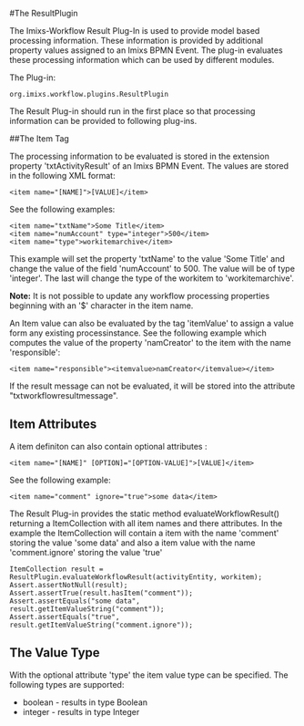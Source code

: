#The ResultPlugin

The Imixs-Workflow Result Plug-In is used to provide model based processing information. These information is provided by additional property values assigned to an Imixs BPMN Event. The plug-in evaluates these processing information which can be used by different modules. 

The Plug-in: 

    org.imixs.workflow.plugins.ResultPlugin

The Result Plug-in should run in the first place so that processing information can be provided to following plug-ins.

##The Item Tag

The processing information to be evaluated is stored in the extension property 'txtActivityResult' of an Imixs BPMN Event. The values are stored in the following XML format: 
 
    <item name="[NAME]">[VALUE]</item> 

See the following examples:
 
	<item name="txtName">Some Title</item> 
	<item name="numAccount" type="integer">500</item> 
	<item name="type">workitemarchive</item> 


This example will set the property 'txtName' to the value 'Some Title' and change the value 
 of the field 'numAccount' to 500. The value will be of type 'integer'. The last will change the type of the workitem to 'workitemarchive'.
 
<strong>Note:</strong> It is not possible to update any workflow processing properties beginning with an  '$' character in the item name. 

An Item value can also be evaluated by the tag 'itemValue' to assign a value form any existing processinstance. See the following example which computes the value of the property 'namCreator' to the item with the name 'responsible':
 
    <item name="responsible"><itemvalue>namCreator</itemvalue></item> 

 If the result message can not be evaluated, it will be stored into the attribute 
 "txtworkflowresultmessage". 
 

## Item Attributes
A item definiton can also contain optional attributes : 

    <item name="[NAME]" [OPTION]="[OPTION-VALUE]">[VALUE]</item> 

See the following example:
 
	<item name="comment" ignore="true">some data</item> 

The Result Plug-in provides the static method evaluateWorkflowResult() returning a ItemCollection with all item names and there attributes. In the example the ItemCollection will contain a item with the name 'comment' storing the value 'some data' and also a item value with the name 'comment.ignore' storing the value 'true'	
	
	
	ItemCollection result = ResultPlugin.evaluateWorkflowResult(activityEntity, workitem);
	Assert.assertNotNull(result);
	Assert.assertTrue(result.hasItem("comment"));
	Assert.assertEquals("some data", result.getItemValueString("comment"));
	Assert.assertEquals("true", result.getItemValueString("comment.ignore"));

## The Value Type

With the optional attribute 'type' the item value type can be specified. The following types are supported:

* boolean - results in type Boolean
* integer - results in type Integer